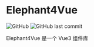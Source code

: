 # Elephant4Vue
![GitHub](https://img.shields.io/github/license/nnjjjcc/Elephant4Vue?style=flat-square)
![GitHub last commit](https://img.shields.io/github/last-commit/nnjjjcc/Elephant4Vue?style=flat-square)

Elephant4Vue 是一个 Vue3 组件库
